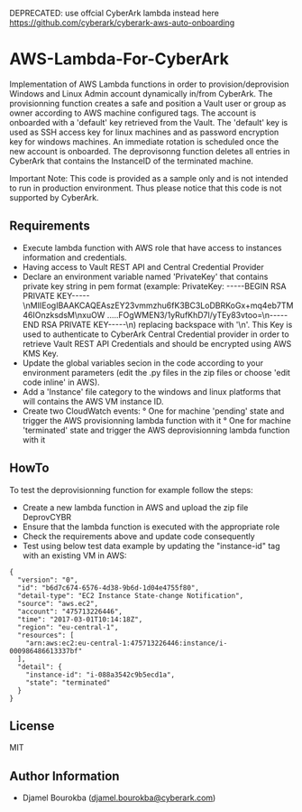 
DEPRECATED: use offcial CyberArk lambda instead here https://github.com/cyberark/cyberark-aws-auto-onboarding

# AWS-Lambda-For-CyberArk
Implementation of AWS Lambda functions in order to provision/deprovision Windows and Linux Admin account dynamically in/from CyberArk.
The provisionning function creates a safe and position a Vault user or group as owner according to AWS machine configured tags. The account is onboarded with a 'default' key retrieved from the Vault. The 'default' key is used as SSH access key for linux machines and as password encryption key for windows machines. An immediate rotation is scheduled once the new account is onboarded. 
The deprovisonng function deletes all entries in CyberArk that contains the InstanceID of the terminated machine. 

Important Note: This code is provided as a sample only and is not intended to run in production environment. 
Thus please notice that this code is not supported by CyberArk.

Requirements
------------

- Execute lambda function with AWS role that have access to instances information and credentials.
- Having access to Vault REST API and Central Credential Provider
- Declare an environment variable named 'PrivateKey' that contains private key string in pem format (example: PrivateKey: -----BEGIN RSA PRIVATE KEY-----\nMIIEogIBAAKCAQEAszEY23vmmzhu6fK3BC3LoDBRKoGx+mq4eb7TM46IOnzksdsM\nxuOW .....FOgWMEN3/1yRufKhD7l/yTEy83vtoo=\n-----END RSA PRIVATE KEY-----\n) replacing backspace with '\n'. This Key is used to authenticate to CyberArk Central Credential provider in order to retrieve Vault REST API Credentials and should be encrypted using AWS KMS Key. 
- Update the global variables secion in the code according to your environment parameters (edit the .py files in the zip files or choose 'edit code inline' in AWS).
- Add a 'Instance' file category to the windows and linux platforms that will contains the AWS VM instance ID.
- Create two CloudWatch events: 
     ° One for machine 'pending' state and trigger the AWS provisionning lambda function with it
     ° One for machine 'terminated' state and trigger the AWS deprovisionning lambda function with it

HowTo
------------
To test the deprovisionning function for example follow the steps: 
- Create a new lambda function in AWS and upload the zip file DeprovCYBR
- Ensure that the lambda function is executed with the appropriate role
- Check the requirements above and update code consequently
- Test using below test data example by updating the "instance-id" tag with an existing VM in AWS:
```
{
  "version": "0",
  "id": "b6d7c674-6576-4d38-9b6d-1d04e4755f80",
  "detail-type": "EC2 Instance State-change Notification",
  "source": "aws.ec2",
  "account": "475713226446",
  "time": "2017-03-01T10:14:18Z",
  "region": "eu-central-1",
  "resources": [
    "arn:aws:ec2:eu-central-1:475713226446:instance/i-000986486613337bf"
  ],
  "detail": {
    "instance-id": "i-088a3542c9b5ecd1a",
    "state": "terminated"
  }
}
```

License
-------

MIT

Author Information
------------------

- Djamel Bourokba (djamel.bourokba@cyberark.com)
